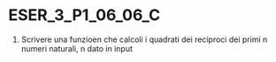 ﻿# ESER_3_P1_06_06_C

1) Scrivere una funzioen che calcoli i quadrati dei
reciproci dei primi n numeri naturali, n dato in
input
